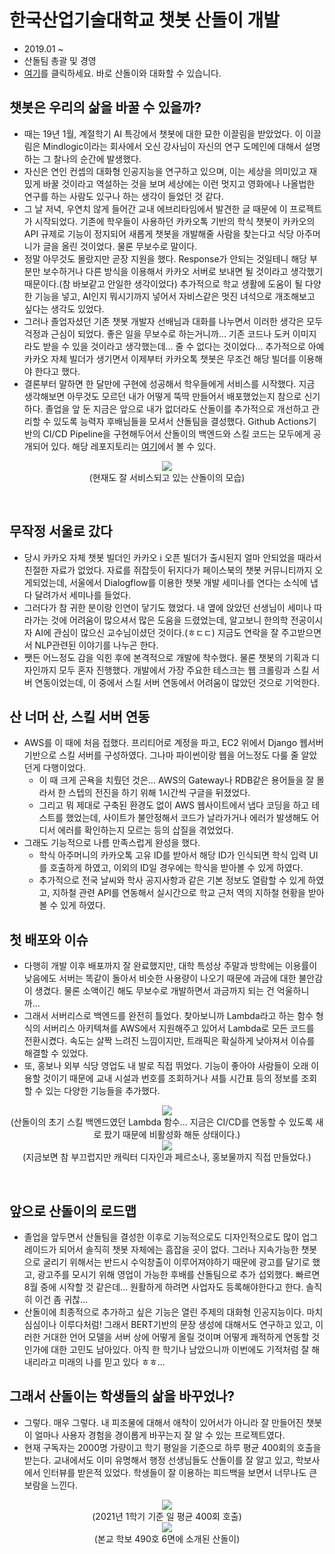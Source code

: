 # 한국산업기술대학교 챗봇 산돌이 개발
- 2019.01 ~
- 산돌팀 총괄 및 경영
- [여기](https://pf.kakao.com/_pRxlZxb)를 클릭하세요. 바로 산돌이와 대화할 수 있습니다.

## 챗봇은 우리의 삶을 바꿀 수 있을까?
- 때는 19년 1월, 계절학기 AI 특강에서 챗봇에 대한 묘한 이끌림을 받았었다. 이 이끌림은 Mindlogic이라는 회사에서 오신 강사님이 자신의 연구 도메인에 대해서 설명하는 그 찰나의 순간에 발생했다.
- 자신은 연인 컨셉의 대화형 인공지능을 연구하고 있으며, 이는 세상을 의미있고 재밌게 바꿀 것이라고 역설하는 것을 보며 세상에는 이런 멋지고 영화에나 나올법한 연구를 하는 사람도 있구나 하는 생각이 들었던 것 같다.
- 그 날 저녁, 우연치 않게 들어간 교내 에브리타임에서 발견한 글 때문에 이 프로젝트가 시작되었다. 기존에 학우들이 사용하던 카카오톡 기반의 학식 챗봇이 카카오의 API 규제로 기능이 정지되어 새롭게 챗봇을 개발해줄 사람을 찾는다고 식당 아주머니가 글을 올린 것이었다. 물론 무보수로 말이다.
- 정말 아무것도 몰랐지만 곧장 지원을 했다. Response가 안되는 것일테니 해당 부분만 보수하거나 다른 방식을 이용해서 카카오 서버로 보내면 될 것이라고 생각했기 때문이다.(참 바보같고 안일한 생각이었다) 추가적으로 학교 생활에 도움이 될 다양한 기능을 넣고, AI인지 뭐시기까지 넣어서 자비스같은 멋진 녀석으로 개조해보고 싶다는 생각도 있었다.
- 그러나 졸업자셨던 기존 챗봇 개발자 선배님과 대화를 나누면서 이러한 생각은 모두 걱정과 근심이 되었다. 좋은 일을 무보수로 하는거니까... 기존 코드나 도커 이미지라도 받을 수 있을 것이라고 생각했는데... 줄 수 없다는 것이었다... 추가적으로 아예 카카오 자체 빌더가 생기면서 이제부터 카카오톡 챗봇은 무조건 해당 빌더를 이용해야 한다고 했다.
- 결론부터 말하면 한 달만에 구현에 성공해서 학우들에게 서비스를 시작했다. 지금 생각해보면 아무것도 모르던 내가 어떻게 뚝딱 만들어서 배포했었는지 참으로 신기하다. 졸업을 앞 둔 지금은 앞으로 내가 없더라도 산돌이를 추가적으로 개선하고 관리할 수 있도록 능력자 후배님들을 모셔서 산돌팀을 결성했다. Github Actions기반의 CI/CD Pipeline을 구현해두어서 산돌이의 백엔드와 스킬 코드는 모두에게 공개되어 있다. 해당 레포지토리는 [여기](https://github.com/hhhminme/kpu_sandol_team)에서 볼 수 있다.

<p align = 'center'>
  <img src = "https://github.com/koptimizer/description/blob/main/note/projects/pics/sandol1.jpg"><br/>
  (현재도 잘 서비스되고 있는 산돌이의 모습)
  </br>
</p>
<br/>

## 무작정 서울로 갔다
- 당시 카카오 자체 챗봇 빌더인 카카오 i 오픈 빌더가 출시된지 얼마 안되었을 때라서 친절한 자료가 없었다. 자료를 쥐잡듯이 뒤지다가 페이스북의 챗봇 커뮤니티까지 오게되었는데, 서울에서 Dialogflow를 이용한 챗봇 개발 세미나를 연다는 소식에 냅다 달려가서 세미나를 들었다.
- 그러다가 참 귀한 분이랑 인연이 닿기도 했었다. 내 옆에 앉았던 선생님이 세미나 따라가는 것에 어려움이 많으셔서 많은 도움을 드렸었는데, 알고보니 한의학 전공이시자 AI에 관심이 많으신 교수님이셨던 것이다.(ㅎㄷㄷ) 지금도 연락을 잘 주고받으면서 NLP관련된 이야기를 나누곤 한다.
- 쨋든 어느정도 감을 익힌 후에 본격적으로 개발에 착수했다. 물론 챗봇의 기획과 디자인까지 모두 혼자 진행했다. 개발에서 가장 주요한 테스크는 웹 크롤링과 스킬 서버 연동이었는데, 이 중에서 스킬 서버 연동에서 어려움이 많았던 것으로 기억한다.

## 산 너머 산, 스킬 서버 연동
- AWS를 이 때에 처음 접했다. 프리티어로 계정을 파고, EC2 위에서 Django 웹서버 기반으로 스킬 서버를 구성하였다. 그나마 파이썬이랑 웹을 어느정도 다룰 줄 알았던게 다행이었다.
  - 이 때 크게 곤욕을 치뤘던 것은... AWS의 Gateway나 RDB같은 용어들을 잘 몰라서 한 스텝의 전진을 하기 위해 1시간씩 구글을 뒤졌었다.
  - 그리고 뭐 제대로 구축된 환경도 없이 AWS 웹사이트에서 냅다 코딩을 하고 테스트를 했었는데, 사이트가 불안정해서 코드가 날라가거나 에러가 발생해도 어디서 에러를 확인하는지 모르는 등의 삽질을 겪었었다.
- 그래도 기능적으로 나름 만족스럽게 완성을 했다. 
  - 학식 아주머니의 카카오톡 고유 ID를 받아서 해당 ID가 인식되면 학식 입력 UI를 호출하게 하였고, 이외의 ID일 경우에는 학식을 받아볼 수 있게 하였다.
  - 추가적으로 전국 날씨와 학사 공지사항과 같은 기본 정보도 열람할 수 있게 하였고, 지하철 관련 API를 연동해서 실시간으로 학교 근처 역의 지하철 현황을 받아볼 수 있게 하였다.

## 첫 배포와 이슈
- 다행히 개발 이후 배포까지 잘 완료했지만, 대학 특성상 주말과 방학에는 이용률이 낮음에도 서버는 똑같이 돌아서 비슷한 사용량이 나오기 때문에 과금에 대한 불안감이 생겼다. 물론 소액이긴 해도 무보수로 개발하면서 과금까지 되는 건 억울하니까...
- 그래서 서버리스로 백엔드를 완전히 틀었다. 찾아보니까 Lambda라고 하는 함수 형식의 서버리스 아키텍쳐를 AWS에서 지원해주고 있어서 Lambda로 모든 코드를 전환시켰다. 속도는 살짝 느려진 느낌이지만, 트래픽은 확실하게 낮아져서 이슈를 해결할 수 있었다.
- 또, 홍보나 외부 식당 영업도 내 발로 직접 뛰었다. 기능이 좋아야 사람들이 오래 이용할 것이기 때문에 교내 시설과 번호를 조회하거나 셔틀 시간표 등의 정보를 조회 할 수 있는 다양한 기능들을 추가했다.

<p align = 'center'>
  <img src = "https://github.com/koptimizer/description/blob/main/note/projects/pics/sandol2.jpg"><br/>
  (산돌이의 초기 스킬 백엔드였던 Lambda 함수... 지금은 CI/CD를 연동할 수 있도록 새로 팠기 때문에 비활성화 해둔 상태이다.)
  </br>
  <img src = "https://github.com/koptimizer/description/blob/main/note/projects/pics/sandol3.jpg"><br/>
  (지금보면 참 부끄럽지만 캐릭터 디자인과 페르소나, 홍보물까지 직접 만들었다.)
  </br>
</p>
<br/>

## 앞으로 산돌이의 로드맵
- 졸업을 앞두면서 산돌팀을 결성한 이후로 기능적으로도 디자인적으로도 많이 업그레이드가 되어서 솔직히 챗봇 자체에는 흠잡을 곳이 없다. 그러나 지속가능한 챗봇으로 굴리기 위해서는 반드시 수익창출이 이루어져야하기 때문에 광고를 달기로 했고, 광고주를 모시기 위해 영업이 가능한 후배를 산돌팀으로 추가 섭외했다. 빠르면 8월 중에 시작할 것 같은데... 원활하게 하려면 사업자도 등록해야한다고 한다. 솔직히 이건 좀 귀찮...
- 산돌이에 최종적으로 추가하고 싶은 기능은 열린 주제의 대화형 인공지능이다. 마치 심심이나 이루다처럼! 그래서 BERT기반의 문장 생성에 대해서도 연구하고 있고, 이러한 거대한 언어 모델을 서버 상에 어떻게 올릴 것이며 어떻게 쾌적하게 연동할 것인가에 대한 고민도 남아있다. 아직 한 학기나 남았으니까 이번에도 기적처럼 잘 해내리라고 미래의 나를 믿고 있다 ㅎㅎ...

## 그래서 산돌이는 학생들의 삶을 바꾸었나?
- 그렇다. 매우 그렇다. 내 피조물에 대해서 애착이 있어서가 아니라 잘 만들어진 챗봇이 얼마나 사용자 경험을 경이롭게 바꾸는지 잘 알 수 있는 프로젝트였다. 
- 현재 구독자는 2000명 가량이고 학기 평일을 기준으로 하루 평균 400회의 호출을 받는다. 교내에서도 이미 유명해서 행정 선생님들도 산돌이를 잘 알고 있고, 학보사에서 인터뷰를 받은적 있었다. 학생들이 잘 이용하는 피드백을 보면서 너무나도 큰 보람을 느낀다.

<p align = 'center'>
  <img src = "https://github.com/koptimizer/description/blob/main/note/projects/pics/sandol4.jpg"><br/>
  (2021년 1학기 기준 일 평균 400회 호출)
  <br/>
  <img src = "https://github.com/koptimizer/description/blob/main/note/projects/pics/sandol5.jpg"><br/>
  (본교 학보 490호 6면에 소개된 산돌이)
  <br/>
</p>
<br/>
